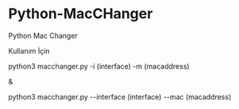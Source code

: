 # Python-MacCHanger
Python Mac Changer

Kullanım İçin

python3 macchanger.py -i (interface) -m (macaddress)

&

python3 macchanger.py --interface (interface) --mac (macaddress)
